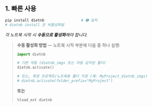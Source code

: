 ## 1. 빠른 사용

```bash
pip install dietnb                 # ➊ 설치
# dietnb install 은 비활성화됨
```

*각 노트북 시작 시 **수동으로 활성화**해야 합니다.*

> **수동 활성화 방법** — 노트북 시작 부분에 다음 중 하나 실행:
> ```python
> import dietnb
>
> # 기본 작동 (dietnb_imgs 또는 자동 감지된 폴더)
> dietnb.activate()
>
> # 또는, 특정 프로젝트/노트북용 폴더 지정 (예: MyProject_dietnb_imgs)
> # dietnb.activate(folder_prefix="MyProject")
> ```
> **또는**
> ```python
> %load_ext dietnb
> ``` 
